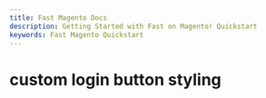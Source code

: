 ```yaml
---
title: Fast Magento Docs
description: Getting Started with Fast on Magento! Quickstart
keywords: Fast Magento Quickstart
---
```


# custom login button styling
